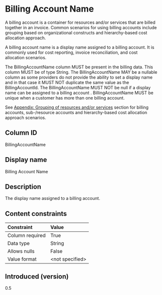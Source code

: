 # Billing Account Name

A billing account is a container for resources and/or services that are billed together in an invoice. Common scenarios for using billing accounts include grouping based on organizational constructs and hierarchy-based cost allocation approach.

A billing account name is a display name assigned to a billing account. It is commonly used for cost reporting, invoice reconciliation, and cost allocation scenarios.

The BillingAccountName column MUST be present in the billing data. This column MUST be of type String. The BillingAccountName MAY be a nullable column as some providers do not provide the ability to set a display name and in that case it MUST NOT duplicate the same value as the BillingAccountId. The BillingAccountName MUST NOT be null if a display name can be assigned to a billing account . BillingAccountName MUST be unique when a customer has more than one billing account.

See [Appendix: Grouping of resources and/or services](https://docs.google.com/document/u/0/d/1U24it_zByg-jKB9iOmiFbrULtzj5G5wUtawvntyeJuA/edit) section for billing accounts, sub-/resource accounts and hierarchy-based cost allocation approach scenarios.

## Column ID

BillingAccountName

## Display name

Billing Account Name

## Description

The display name assigned to a billing account.

## Content constraints

|    Constraint   |      Value      |
|:----------------|:----------------|
| Column required | True            |
| Data type       | String          |
| Allows nulls    | False            |
| Value format    | \<not specified> |

## Introduced (version)

0.5